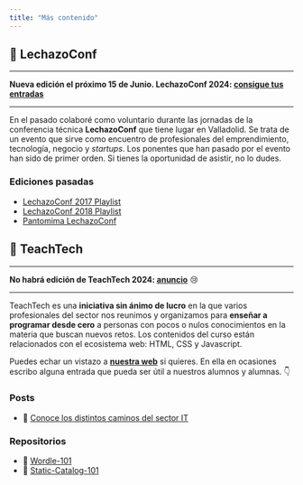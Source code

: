 ```yaml
---
title: "Más contenido"
---
```


## 🐑 LechazoConf

---

**Nueva edición el próximo 15 de Junio. LechazoConf 2024: [consigue tus entradas](https://lechazoconf.com/)**

---

En el pasado colaboré como voluntario durante las jornadas de la conferencia técnica **LechazoConf** que tiene lugar en Valladolid. Se trata de un evento que sirve como encuentro de profesionales del emprendimiento, tecnología, negocio y _startups_. Los ponentes que han pasado por el evento han sido de primer orden. Si tienes la oportunidad de asistir, no lo dudes.

### Ediciones pasadas

- [LechazoConf 2017 Playlist](https://www.youtube.com/playlist?list=PL5Gftzmh1mO69xD8b7iIzCjmWJMwqNbfu)
- [LechazoConf 2018 Playlist](https://www.youtube.com/playlist?list=PL5Gftzmh1mO7mcYBJmNVsBqdo-6jp0oCm)
- [Pantomima LechazoConf](https://www.youtube.com/playlist?list=PL5Gftzmh1mO6iuWbsVU9cbzzszjcebKoj)

## 📙 TeachTech

---

**No habrá edición de TeachTech 2024: [anuncio](https://www.teacht3ch.com/blog/no-edicion-2024)** 😢

---

TeachTech es una **iniciativa sin ánimo de lucro** en la que varios profesionales del sector nos reunimos y organizamos para **enseñar a programar desde cero** a personas con pocos o nulos conocimientos en la materia que buscan nuevos retos. Los contenidos del curso están relacionados con el ecosistema web: HTML, CSS y Javascript.

Puedes echar un vistazo a [**nuestra web**](https://www.teacht3ch.com/) si quieres. En ella en ocasiones escribo alguna entrada que pueda ser útil a nuestros alumnos y alumnas. 👇

### Posts

- 📝 [Conoce los distintos caminos del sector IT](https://www.teacht3ch.com/blog/conoce-caminos-sector-it)

### Repositorios

- 🤖 [Wordle-101](https://github.com/marcosDLCS/wordle-101)
- 🤖 [Static-Catalog-101](https://github.com/marcosDLCS/static-catalog-101)
